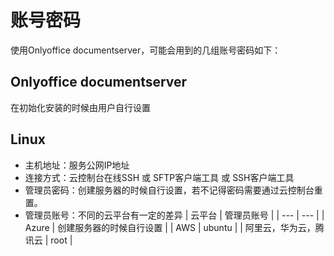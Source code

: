 # 账号密码

使用Onlyoffice documentserver，可能会用到的几组账号密码如下：

## Onlyoffice documentserver

在初始化安装的时候由用户自行设置

## Linux

* 主机地址：服务公网IP地址
* 连接方式：云控制台在线SSH 或 SFTP客户端工具 或 SSH客户端工具
* 管理员密码：创建服务器的时候自行设置，若不记得密码需要通过云控制台重置。
* 管理员账号：不同的云平台有一定的差异
   |  云平台   |  管理员账号   |
   | --- | --- |
   |  Azure   |  创建服务器的时候自行设置   |
   |  AWS   |  ubuntu   |
   |  阿里云，华为云，腾讯云   |  root   |